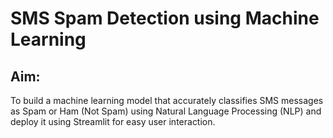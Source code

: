 # SMS Spam Detection using Machine Learning

## Aim:
To build a machine learning model that accurately classifies SMS messages as Spam or Ham (Not Spam) using Natural Language Processing (NLP) and deploy it using Streamlit for easy user interaction.
